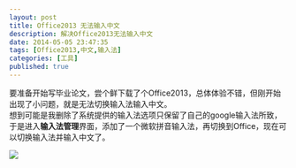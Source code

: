 ```yaml
---
layout: post
title: Office2013 无法输入中文
description: 解决Office2013无法输入中文
date: 2014-05-05 23:47:35
tags: [Office2013,中文,输入法]
categories: [工具]
published: true
---
```

要准备开始写毕业论文，尝个鲜下载了个Office2013，总体体验不错，但刚开始出现了小问题，就是无法切换输入法输入中文。  
想到可能是我删除了系统提供的输入法选项只保留了自己的google输入法所致，于是进入**输入法管理**界面，添加了一个微软拼音输入法，再切换到Office，现在可以切换输入法并输入中文了。

![](http://ww4.sinaimg.cn/large/a15ae2e5jw1eg3ubrg9eoj20k10cp41b.jpg)